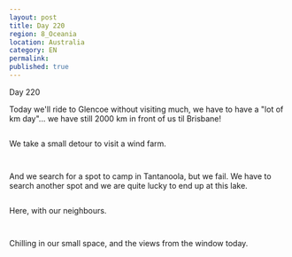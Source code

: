 ```yaml
---
layout: post
title: Day 220
region: 8_Oceania
location: Australia
category: EN
permalink:
published: true
---
```


Day 220

Today we'll ride to Glencoe without visiting much, we have to have a "lot of km day"... we have still 2000 km in front of us til Brisbane!

<p><a
href="https://lh3.googleusercontent.com/NrW_hXs15XukkV5YUzINHX0o6I5ILollxWMnZtvBmBenWxHTpylsHiQ4E8MWlCHZAWag11MgwJf6Occ8mekxOvYJyEiy_F1rvGlAONB9U9xGKbqmOmZCJTfJmBIk7M3xtU18_l3bEw2TdamETvlFpLCQbbt4vGl3GA3QjilbnhMSqGEUtUh2CGUfwex9TOiv7ptbUJQBsqo7dkpZ2sQyLNy69vvPY4d8uJHPlkEWSj00knngpxLdo2HmDyRxLLQRWq1r2ESxfUMhKX2sIMsFyy8y8Y5Z_NKSA9vUaWM2b4d0xZa_oSPkWTA2Ltsk1OTzql7I4xK7MLsdsp8ZX1Jav2T7DspKpIUmVKZFDvpzQ_RPWrz89w0l9nfg_5OtbXyIuMKyF81YEZj9z4bEnLjrX-ZVIsoYWBgsxFjMqdxSFVAiapF1LhRewf8Mjf-UXCxCJ4bPXpmvaYFY6M5ipYrOUTV4da4uyDeSSiggSUoxyWSq2exHSiyOkWJNgXvA_xyEBHs1VSVk-ViSrj4zABp2EKX-fa3OkU_w2MpknEeumYOAYj8Hos37RBnrwkQdS_pZP57kKEfT2NezF2Gmif5KK0Oew3nrYegaVvfSNMORuIlBsbTav7wU4AWpMNExdg2biiMjczf_VYdUJx6iS35Xaph2AmnpLYHUWa6LQuGOqMLfs4RdByOE1DM0j7X-vGwp98img0dijQpgkyQAUYUruY1S=w669-h502-no"><img 
src="https://lh3.googleusercontent.com/NrW_hXs15XukkV5YUzINHX0o6I5ILollxWMnZtvBmBenWxHTpylsHiQ4E8MWlCHZAWag11MgwJf6Occ8mekxOvYJyEiy_F1rvGlAONB9U9xGKbqmOmZCJTfJmBIk7M3xtU18_l3bEw2TdamETvlFpLCQbbt4vGl3GA3QjilbnhMSqGEUtUh2CGUfwex9TOiv7ptbUJQBsqo7dkpZ2sQyLNy69vvPY4d8uJHPlkEWSj00knngpxLdo2HmDyRxLLQRWq1r2ESxfUMhKX2sIMsFyy8y8Y5Z_NKSA9vUaWM2b4d0xZa_oSPkWTA2Ltsk1OTzql7I4xK7MLsdsp8ZX1Jav2T7DspKpIUmVKZFDvpzQ_RPWrz89w0l9nfg_5OtbXyIuMKyF81YEZj9z4bEnLjrX-ZVIsoYWBgsxFjMqdxSFVAiapF1LhRewf8Mjf-UXCxCJ4bPXpmvaYFY6M5ipYrOUTV4da4uyDeSSiggSUoxyWSq2exHSiyOkWJNgXvA_xyEBHs1VSVk-ViSrj4zABp2EKX-fa3OkU_w2MpknEeumYOAYj8Hos37RBnrwkQdS_pZP57kKEfT2NezF2Gmif5KK0Oew3nrYegaVvfSNMORuIlBsbTav7wU4AWpMNExdg2biiMjczf_VYdUJx6iS35Xaph2AmnpLYHUWa6LQuGOqMLfs4RdByOE1DM0j7X-vGwp98img0dijQpgkyQAUYUruY1S=w669-h502-no" class="oversize" alt=""></a></p>

We take a small detour to visit a wind farm.

<p><a
href="https://lh3.googleusercontent.com/uHEHtNPQAIFVH9RJPmUBBzZugzFk6lOL62-m8bLJ_vJlMjTaG2dBx1A_DeMkUBPva4xubxzglBbtdpbGw81t-6ZpfdOurGiX3E5oehRt-TRI73Uje9FpdMG16_SwvjpzcwhEEswSC1KRPnu_I_NeZlIA55qA2eRAyluGyCnhzccWv9kv6AO2vajGMQieGtkodbN4IzL73URlPGd_reQQLXZ-jGySUZn3qHjgQx5ukWRMjul-658K2XzfieG7T1RD0khLUDg-SDpX5rFwg_ynIsjrOqJPwQBcRo4io8FUVT8W3TShXzFyjILbJBj19nGLBQVsKYPsC4BikoqXCsvRhsFD6ggtja26ukF4cJMAMhvo7ygu20R06lcHWyZursVUgpA3SzNRP1i75YTiy1myZBhF0bhFOi1Sj7tOi4ua9aYf5GRF7Tejc4MvrojXXhEeAGydT-90e0u-PCmtHIWNR6wInwm8_BJk7gZIMz2PzE7BbvJEVn1AyaZrVOk-ryvNmhFgOJiSqh1VBR5GSdj3qyaupuxyRKb5t1steU8vNNFOKfhBxKqY_Mizj75tB7vfv9AWyg1mvdDhbwCht6sI70gtgq1D79krOJ7qlQQmtuyUnwxz4rUCUjCYsUhif6cQUUfPCuYcDNJqhXl48aiGXmItaluHqLkCh8BaCyCEi6qie95fazNKxPB-Sq5XoTzCn0js7RBPjifHXJsJn8hUG60W=w836-h627-no"><img 
src="https://lh3.googleusercontent.com/uHEHtNPQAIFVH9RJPmUBBzZugzFk6lOL62-m8bLJ_vJlMjTaG2dBx1A_DeMkUBPva4xubxzglBbtdpbGw81t-6ZpfdOurGiX3E5oehRt-TRI73Uje9FpdMG16_SwvjpzcwhEEswSC1KRPnu_I_NeZlIA55qA2eRAyluGyCnhzccWv9kv6AO2vajGMQieGtkodbN4IzL73URlPGd_reQQLXZ-jGySUZn3qHjgQx5ukWRMjul-658K2XzfieG7T1RD0khLUDg-SDpX5rFwg_ynIsjrOqJPwQBcRo4io8FUVT8W3TShXzFyjILbJBj19nGLBQVsKYPsC4BikoqXCsvRhsFD6ggtja26ukF4cJMAMhvo7ygu20R06lcHWyZursVUgpA3SzNRP1i75YTiy1myZBhF0bhFOi1Sj7tOi4ua9aYf5GRF7Tejc4MvrojXXhEeAGydT-90e0u-PCmtHIWNR6wInwm8_BJk7gZIMz2PzE7BbvJEVn1AyaZrVOk-ryvNmhFgOJiSqh1VBR5GSdj3qyaupuxyRKb5t1steU8vNNFOKfhBxKqY_Mizj75tB7vfv9AWyg1mvdDhbwCht6sI70gtgq1D79krOJ7qlQQmtuyUnwxz4rUCUjCYsUhif6cQUUfPCuYcDNJqhXl48aiGXmItaluHqLkCh8BaCyCEi6qie95fazNKxPB-Sq5XoTzCn0js7RBPjifHXJsJn8hUG60W=w836-h627-no" class="oversize" alt=""></a></p>

<p><a
href="https://lh3.googleusercontent.com/jx2vGOu7NR9-Ci9V3nPUbEUPu4R-n7gEnNdev_MhD12ghd0SRUzv-H8Zun8Pf7X-_im18tRbJuvv8tb1_dka9sFLnDjn4erN7DlIfJXdZKE1xZ3UFkAky78wjOZkGRDEZAMVGm0pMQZR-bKBHqHgYHFEjnCpCaGFCeYtRDMNgxcFhb98CTd9k_7b1Ka1V9COeixTmmdfxnrziNGqiYwJm3ACL0ESeUsyhKbxKljbdxaa0sZ1g2D-9P6qpGFLuyTlpoMxu7ay11X3mQGjxqhW42V2flodpSexfu212MzClvlwOoO-281BQdj6k5pkoPEiCH5U0xCdl2hIKY6jRSJizriJHpU4Wrl1P1boazU_vxExKcdVuGASyZR89cQzzHWl1nmF0ee_fkRBzLkHajEZff4RYPy1GbttWuZH9AIMYOiqBWHjPj8dAuEY-7ZgvAMpIW9VhkGWH1hY_s0j6DaRtgp6Axt8EGIGJ4YKiwwqEiJhqju_WgyTMlFPQdwRwi_dQCQuUXGO6DZvUY84MZTDOvONhmienZtFaguSYkTqge8xVisHsEboZGHRA4WTkHUaAEx1kH4qNdoPPjufUW6i9Y_7fKNxB0wJHTXMEtNipKT645fl9FdbfJ89YEJjyF9ijK8IzovGL6-GTmpugzrFmrJiDf6vA-KPY0ABkeTzkUuo-loeE6TgUGk1ZG7KMiu-W8oHz1Dg_A59nRrJxx_7ukPQ=w836-h627-no"><img 
src="https://lh3.googleusercontent.com/jx2vGOu7NR9-Ci9V3nPUbEUPu4R-n7gEnNdev_MhD12ghd0SRUzv-H8Zun8Pf7X-_im18tRbJuvv8tb1_dka9sFLnDjn4erN7DlIfJXdZKE1xZ3UFkAky78wjOZkGRDEZAMVGm0pMQZR-bKBHqHgYHFEjnCpCaGFCeYtRDMNgxcFhb98CTd9k_7b1Ka1V9COeixTmmdfxnrziNGqiYwJm3ACL0ESeUsyhKbxKljbdxaa0sZ1g2D-9P6qpGFLuyTlpoMxu7ay11X3mQGjxqhW42V2flodpSexfu212MzClvlwOoO-281BQdj6k5pkoPEiCH5U0xCdl2hIKY6jRSJizriJHpU4Wrl1P1boazU_vxExKcdVuGASyZR89cQzzHWl1nmF0ee_fkRBzLkHajEZff4RYPy1GbttWuZH9AIMYOiqBWHjPj8dAuEY-7ZgvAMpIW9VhkGWH1hY_s0j6DaRtgp6Axt8EGIGJ4YKiwwqEiJhqju_WgyTMlFPQdwRwi_dQCQuUXGO6DZvUY84MZTDOvONhmienZtFaguSYkTqge8xVisHsEboZGHRA4WTkHUaAEx1kH4qNdoPPjufUW6i9Y_7fKNxB0wJHTXMEtNipKT645fl9FdbfJ89YEJjyF9ijK8IzovGL6-GTmpugzrFmrJiDf6vA-KPY0ABkeTzkUuo-loeE6TgUGk1ZG7KMiu-W8oHz1Dg_A59nRrJxx_7ukPQ=w836-h627-no" class="oversize" alt=""></a></p>

And we search for a spot to camp in Tantanoola, but we fail. We have to search another spot and we are quite lucky to end up at this lake.

<p><a
href="https://lh3.googleusercontent.com/y2iEkU9EbJGXvgaa8cdKy4jG2ihcFz2NJ0wuvLi16EmNRUc7cuU1jQIGXt2nDsPHNqgK767GBKjQmrvQHaLaAtr0C5-mRQdKiM7JxIROFs6Po-57VTVDYtKpNR2m7sy_WpiwpR4VS2pqmpZPGdQobcuZd3HdqTMdxrP-9jCjNqwkpr5_LJUiu6dz1jVRDsvIu3kOE7OqQFmtUSptxzHsHiXz_zJUE0aRx_LTqFeyqlWPERevLScAxrokQUaGG1mFtbBORhEyeIpXusp1qR0oF_9fvS0yrhyehNMEpucWeFhD0mNv564QLWghGI7nX2kfykn6J5ZSDHQnrh9wS3XZgv6Qu2-8EFRExrF25kyg6nGfPhX_f1EIaih6PQo14HZCPkxWf1I5vTQO2nG1k7WJ9Pm2tM1U7RAgEHzTGYaTPHIMi3agjcl08y6XHznPWbZKUOI3kIBO8ftPnTNeMcx5JgTCHgJElIWJlveGyqyPRcd8lNRbE4gpkOYnjnnti1FfkOweB5hoiQT_TZ3vmHF1Vt89JLGLkNGPKn5-1sQym9l2AKR_AVaI4-fAT5R0LQm4BOmTBt0LvFfGwSt1lpymVg19KCCdQNjA2psz02k8mXNpdSxcalyAY6_2wpQdbx_42ElrZPy70xndma-HG1YaeezbOtywa_n4NA7tO8G3usiNuCvXYWr2pA-CIepGpCmVCmnN6Cj6XFKzPmciZX5beUmv=w836-h627-no"><img 
src="https://lh3.googleusercontent.com/y2iEkU9EbJGXvgaa8cdKy4jG2ihcFz2NJ0wuvLi16EmNRUc7cuU1jQIGXt2nDsPHNqgK767GBKjQmrvQHaLaAtr0C5-mRQdKiM7JxIROFs6Po-57VTVDYtKpNR2m7sy_WpiwpR4VS2pqmpZPGdQobcuZd3HdqTMdxrP-9jCjNqwkpr5_LJUiu6dz1jVRDsvIu3kOE7OqQFmtUSptxzHsHiXz_zJUE0aRx_LTqFeyqlWPERevLScAxrokQUaGG1mFtbBORhEyeIpXusp1qR0oF_9fvS0yrhyehNMEpucWeFhD0mNv564QLWghGI7nX2kfykn6J5ZSDHQnrh9wS3XZgv6Qu2-8EFRExrF25kyg6nGfPhX_f1EIaih6PQo14HZCPkxWf1I5vTQO2nG1k7WJ9Pm2tM1U7RAgEHzTGYaTPHIMi3agjcl08y6XHznPWbZKUOI3kIBO8ftPnTNeMcx5JgTCHgJElIWJlveGyqyPRcd8lNRbE4gpkOYnjnnti1FfkOweB5hoiQT_TZ3vmHF1Vt89JLGLkNGPKn5-1sQym9l2AKR_AVaI4-fAT5R0LQm4BOmTBt0LvFfGwSt1lpymVg19KCCdQNjA2psz02k8mXNpdSxcalyAY6_2wpQdbx_42ElrZPy70xndma-HG1YaeezbOtywa_n4NA7tO8G3usiNuCvXYWr2pA-CIepGpCmVCmnN6Cj6XFKzPmciZX5beUmv=w836-h627-no" class="oversize" alt=""></a></p>

Here, with our neighbours.

<p><a
href="https://lh3.googleusercontent.com/RFLY_V1QnZub_ZEfzcizZHcxuP3LuDz3CpQwx_n4FCKelJmbjc_FunY4TmpHFlT5UC7i-dANCpXULCQxiaZMOhy-63d2UDFpVGKsd5r7gFzRPsSQW9C5REIhz3S2c230lszzXqrTEXAsA0nl1MRM6ZOrtk2rIy-PnfZ7VWGm4fcLLMus1Q491Lm5w6sO3bMzFR-4AXUWPQHrmw3mg7hP8j50JQm9nagMGbdmlAUKCHk9ui3un4AE4pntqN0r4eO974vgAOkd9c3W30ocC1VR162d7PoCQs5U8zQTSIq8RLGacpu0I_2ClFxX_v8WMqKvgiDLOmrv6SdWVCYylDLdpuIOT45RylGXSJQ9_x1EB7Y_8_3vtxs-u_sjNm8KI2o04xNwT_B7doRVae0DM3LH5KGaHChe7sqG9KyaPIW9qLHlflr-cBAhADMllRDVe1hE7ce1f72oKT49BkiovqaoKlIbQePVn0G2MG3gRLMv31BQXiA4BRCRhBkr2Z6uzqMctjoQ-X3pfr1zaTMNXG0WZryb9W2Z8nUa4NnD9yfWRRulij9haGfMQgiWbMFQGIdguRot49WLrLTW81IKz8OUv2A60MtcyazkMmSshLI-nEMoZtfoMIfwqbHVqrKemzV0vpkfVycK936WhNS08_XVHhJz3-pLCo26cwD3WeLYG1qoe-C_9jJaQATTU3zCS2gwl-p8Ad36twz9VdO_T9GMZz48=w836-h627-no"><img 
src="https://lh3.googleusercontent.com/RFLY_V1QnZub_ZEfzcizZHcxuP3LuDz3CpQwx_n4FCKelJmbjc_FunY4TmpHFlT5UC7i-dANCpXULCQxiaZMOhy-63d2UDFpVGKsd5r7gFzRPsSQW9C5REIhz3S2c230lszzXqrTEXAsA0nl1MRM6ZOrtk2rIy-PnfZ7VWGm4fcLLMus1Q491Lm5w6sO3bMzFR-4AXUWPQHrmw3mg7hP8j50JQm9nagMGbdmlAUKCHk9ui3un4AE4pntqN0r4eO974vgAOkd9c3W30ocC1VR162d7PoCQs5U8zQTSIq8RLGacpu0I_2ClFxX_v8WMqKvgiDLOmrv6SdWVCYylDLdpuIOT45RylGXSJQ9_x1EB7Y_8_3vtxs-u_sjNm8KI2o04xNwT_B7doRVae0DM3LH5KGaHChe7sqG9KyaPIW9qLHlflr-cBAhADMllRDVe1hE7ce1f72oKT49BkiovqaoKlIbQePVn0G2MG3gRLMv31BQXiA4BRCRhBkr2Z6uzqMctjoQ-X3pfr1zaTMNXG0WZryb9W2Z8nUa4NnD9yfWRRulij9haGfMQgiWbMFQGIdguRot49WLrLTW81IKz8OUv2A60MtcyazkMmSshLI-nEMoZtfoMIfwqbHVqrKemzV0vpkfVycK936WhNS08_XVHhJz3-pLCo26cwD3WeLYG1qoe-C_9jJaQATTU3zCS2gwl-p8Ad36twz9VdO_T9GMZz48=w836-h627-no" class="oversize" alt=""></a></p>

<p><a
href="https://lh3.googleusercontent.com/PtGwo2qSzYRybTAghbeGjx4_hp_npdlwzdbKr0MqUdpcu-Uhub4qQKJJSfjRwoyyq1tkvyl5XfCQ1n1wCKTdY-WIEezb_qIV0QaHcYsRu3ZserNho7gMI8IlPsruIjJWCB7VolJ-hDuChSYXvrkSsZfyySmwiqfKU45sslVm78rKZAoqwqbo5AahGLCwT4UxqWYeKSQP_fhHOQXUtal0mScAqwmjznGF7GOg3fwEScCK2Nl71ksI0YtwY0U4-J-ljEgJ9YonYdnx7Au9VVHsH_aq8gWyLVOjxCj2wSBJKF97gBW0MsvyoFO8HJHDXxUTasT5hur-C5r53mE7sZ4eXPqvdyHn99rEFuZipdEu_eERnLPV9YemUlUxGPdKilgv-onBiR-hHMbQHXEJi0K_r8vG1KFmgk3ohE_DvClvYY_ZRhopKFQ2MSMQIbjtZL2_aTgYis-2wyvIxyFzCJcLNHt5fddt29fHtKhZ24QgKnw7SklMQY9VZvfwndqGixHODj4-e7ooA00NEA3WVUqMh5IORCzrg9Qzlx84YMc2-73kA9JF42oVPcB3Ug_5B9--PA0l4h-_zrHZpiLlARiUTmwPCcC5C6Zg0PwluXcZ7oYsRFWzMHkcOnSJtb_Hr1FdIHF4vAcw6jqVzoNmBSsrRE876yjKcz3MWR37Kg_FaXihYIHGmeC3no9Fw68na_tRDyQKCaO91Kj75iOf27OrPg-o=w836-h627-no"><img 
src="https://lh3.googleusercontent.com/PtGwo2qSzYRybTAghbeGjx4_hp_npdlwzdbKr0MqUdpcu-Uhub4qQKJJSfjRwoyyq1tkvyl5XfCQ1n1wCKTdY-WIEezb_qIV0QaHcYsRu3ZserNho7gMI8IlPsruIjJWCB7VolJ-hDuChSYXvrkSsZfyySmwiqfKU45sslVm78rKZAoqwqbo5AahGLCwT4UxqWYeKSQP_fhHOQXUtal0mScAqwmjznGF7GOg3fwEScCK2Nl71ksI0YtwY0U4-J-ljEgJ9YonYdnx7Au9VVHsH_aq8gWyLVOjxCj2wSBJKF97gBW0MsvyoFO8HJHDXxUTasT5hur-C5r53mE7sZ4eXPqvdyHn99rEFuZipdEu_eERnLPV9YemUlUxGPdKilgv-onBiR-hHMbQHXEJi0K_r8vG1KFmgk3ohE_DvClvYY_ZRhopKFQ2MSMQIbjtZL2_aTgYis-2wyvIxyFzCJcLNHt5fddt29fHtKhZ24QgKnw7SklMQY9VZvfwndqGixHODj4-e7ooA00NEA3WVUqMh5IORCzrg9Qzlx84YMc2-73kA9JF42oVPcB3Ug_5B9--PA0l4h-_zrHZpiLlARiUTmwPCcC5C6Zg0PwluXcZ7oYsRFWzMHkcOnSJtb_Hr1FdIHF4vAcw6jqVzoNmBSsrRE876yjKcz3MWR37Kg_FaXihYIHGmeC3no9Fw68na_tRDyQKCaO91Kj75iOf27OrPg-o=w836-h627-no" class="oversize" alt=""></a></p>

Chilling in our small space, and the views from the window today.

<p><a
href="https://lh3.googleusercontent.com/D0_Wlarjp82-eOo1-44F9vl8fHkqj8Ze3kZeMXJk-jmXdKSVI-pWxn9VYB0qgxBnovXmKb98LINLmObINROX0mnXRN2FzGpzB6XSo1S23uym9bvnckUSX3BoSJYzc4oapgIMFUqVeBEXmFGL70gDvFkxrlVafYwF-JJQdBv7Xo_JarP66tB4LyFQ3tua5KfsamB2Q7WHO6Rztv_RaEpckW8MKUk56hs8IsBJIjjs0hPyc7gt0IiUebDhSA_AWVF-KysIPAJeIlE-ueL5WGIsWofjIoEKI1UXoHZWcHaux9fjR_SqqQqxLSkwN5dD3rjYFEk6EkeTLD4spQ3kK4RqifmhRYQQn8YFU9-39nbRIkcclfir4bnJnNJxiRhR-rM7AnCDoIpRrRdr-MPsSUIm0NURmYcKdWft4t7pTE3s-7WX2yLOrDy3hjRWuoWh3q8_OhlINWZbs-Bagp0U7kol9kbpzuzuPZEJJKtwMlMHEW1XuQwO0H6FEviG2lWYcFdlmRM5KyFWgNpF3uikERs0jiH44F_Z-r_RrbgubinxAiP6nPYB9gDAC6sv8YqZPWy9jVDpiOkG1I496PZrWrj86os9gd6XlKx4c4MbbR7V9GtKbkggz-5fJV-lXixzWYKSMwAvSgBRwYGNBGIhx4vtZS2Co9EzldchPfW6yHzv59Wez-NwfElNMRuAlLQK0sRGevBcRTMbf5_uZs0vFjU8nh5w=w836-h627-no"><img 
src="https://lh3.googleusercontent.com/D0_Wlarjp82-eOo1-44F9vl8fHkqj8Ze3kZeMXJk-jmXdKSVI-pWxn9VYB0qgxBnovXmKb98LINLmObINROX0mnXRN2FzGpzB6XSo1S23uym9bvnckUSX3BoSJYzc4oapgIMFUqVeBEXmFGL70gDvFkxrlVafYwF-JJQdBv7Xo_JarP66tB4LyFQ3tua5KfsamB2Q7WHO6Rztv_RaEpckW8MKUk56hs8IsBJIjjs0hPyc7gt0IiUebDhSA_AWVF-KysIPAJeIlE-ueL5WGIsWofjIoEKI1UXoHZWcHaux9fjR_SqqQqxLSkwN5dD3rjYFEk6EkeTLD4spQ3kK4RqifmhRYQQn8YFU9-39nbRIkcclfir4bnJnNJxiRhR-rM7AnCDoIpRrRdr-MPsSUIm0NURmYcKdWft4t7pTE3s-7WX2yLOrDy3hjRWuoWh3q8_OhlINWZbs-Bagp0U7kol9kbpzuzuPZEJJKtwMlMHEW1XuQwO0H6FEviG2lWYcFdlmRM5KyFWgNpF3uikERs0jiH44F_Z-r_RrbgubinxAiP6nPYB9gDAC6sv8YqZPWy9jVDpiOkG1I496PZrWrj86os9gd6XlKx4c4MbbR7V9GtKbkggz-5fJV-lXixzWYKSMwAvSgBRwYGNBGIhx4vtZS2Co9EzldchPfW6yHzv59Wez-NwfElNMRuAlLQK0sRGevBcRTMbf5_uZs0vFjU8nh5w=w836-h627-no" class="oversize" alt=""></a></p>

<p><a
href="https://lh3.googleusercontent.com/NLYvJKbNhtOhTZtneD0y9P4i9etcQQSLkbs5wjAEpMumdIwbVB5d9aVUN9_5BvGkRp1oqaMmAtkeJCINssqgoGflyhXE39cMdDNnYZnvJyenq_oNhO42AzgmCXkHSs16RPi38MBLwAdifwgyZfMS9p5PvZmoFAV0FFGi8PZnrnmLa13kWu9W7suoLMe2OrVm6lyfiVfrVjU9fYTiHAer7UL5y3fUxE9msGY3i4no8dcGkTLqt5Pm4HBftqTRGMJk3377a19lcl8nH9diV5_xZUhfup0kODoQsHxaGhMoAaF4bWCdb_eEP8TBbvOhSfWw3CO-jJk9r_1VtVKiij2GSje1AoATY6P75ndkJLjGoYkif88JjI3dCou1pH9PdYbKvZWhtPJs4msPw8V4Ks2mJIpNLhdeSg4HNlQjvQ-WLCBti8G7AlakDaorxdwF45S0eI1IquzEYXTpc3H08h3V18vD9s5EnXW5_CAPUjQ8pzY9rTkMmoiF5lQKteHiUDIjnIEeIzLASqolnt7hNMeQJbrGcp0o5DUPq7il8ahhaO5MU5gU9fk3GeuLrqQZ7rRVbAjQrDjmo5IAFfBkcq1Bg5VDr6Yc9VTbPhJRjbBUtgbPI2MXLVNvWJV443OJLj1nkRLZ2OXMK4V6H1bnycr2OKsKQ_-P--2lzm1yXk4lwp6p6mGImBObYD526w20baqW8Z5QAmJyAVn2c7L5kNWH5RAX=w836-h627-no"><img 
src="https://lh3.googleusercontent.com/NLYvJKbNhtOhTZtneD0y9P4i9etcQQSLkbs5wjAEpMumdIwbVB5d9aVUN9_5BvGkRp1oqaMmAtkeJCINssqgoGflyhXE39cMdDNnYZnvJyenq_oNhO42AzgmCXkHSs16RPi38MBLwAdifwgyZfMS9p5PvZmoFAV0FFGi8PZnrnmLa13kWu9W7suoLMe2OrVm6lyfiVfrVjU9fYTiHAer7UL5y3fUxE9msGY3i4no8dcGkTLqt5Pm4HBftqTRGMJk3377a19lcl8nH9diV5_xZUhfup0kODoQsHxaGhMoAaF4bWCdb_eEP8TBbvOhSfWw3CO-jJk9r_1VtVKiij2GSje1AoATY6P75ndkJLjGoYkif88JjI3dCou1pH9PdYbKvZWhtPJs4msPw8V4Ks2mJIpNLhdeSg4HNlQjvQ-WLCBti8G7AlakDaorxdwF45S0eI1IquzEYXTpc3H08h3V18vD9s5EnXW5_CAPUjQ8pzY9rTkMmoiF5lQKteHiUDIjnIEeIzLASqolnt7hNMeQJbrGcp0o5DUPq7il8ahhaO5MU5gU9fk3GeuLrqQZ7rRVbAjQrDjmo5IAFfBkcq1Bg5VDr6Yc9VTbPhJRjbBUtgbPI2MXLVNvWJV443OJLj1nkRLZ2OXMK4V6H1bnycr2OKsKQ_-P--2lzm1yXk4lwp6p6mGImBObYD526w20baqW8Z5QAmJyAVn2c7L5kNWH5RAX=w836-h627-no" class="oversize" alt=""></a></p>

<p><a
href="https://lh3.googleusercontent.com/uFFZacXpYQMbiNP9wVcJNpzxMSKx5jg6F1ZtJgvDDqvvApQ0djrhl5O7YILXYN26D_-x1k9laXb6iTEpH8ChAYUbj6yIfdWRvsPBubI4VQGnlLtcs_wioQ8TCKZURfkoYqjj3Y08JB-yxUfjZXQ_OdZGKaNeJBDUfOFFOwhKDW-G8hrQWHJBT-QxxvjTikYZc6ftKScC26jDrpKQ4byqBeaMvLRCAcNh3T07a-OFzHshgPF7n77QaDD2g14fJjaLEwP3n0lwA9aASi55f4ZZaNE0wJUer9X3Z0jnM-CYLOkSkUoCs-l7US9xcWhaiLoQYtrWqv7Hkcbtb7IjP_1xah7kgBzktHkQDWh8I7sKbrqcWog0FWdPdmwtW8KzvYsflY4k1vu2Qq94GSjqyMoq-1EGVCG4cnmgRwcPU9gbuQJTjH9udN37Vnj_z4bytU4oIIbOYKeqSxiXWSWdj-OZM5NUucExEsmfgngChmExIfeHsGbh6HhqpVj0qUarJCEpSOfZp_gQBncwo6GlZNLgiTldLCMLwY-k8Z7IR3K7uyRLkZiOFT6ZDbhxdyYy_pCQ6DRLj4QnrL7uS-V0fjbG7l4wpLCcDqc5MgqR-ict3Fddfp5bUSl37Hl4gYlQptSiNmjpQY_MXG7FXBeoyjX39hlPN5oPhiSopjs-Qbh1VHC4LCjdbj32DN3IAnFrd9_NX6xMGRr5vBfiaPiyQt9l8NxI=w669-h502-no"><img 
src="https://lh3.googleusercontent.com/uFFZacXpYQMbiNP9wVcJNpzxMSKx5jg6F1ZtJgvDDqvvApQ0djrhl5O7YILXYN26D_-x1k9laXb6iTEpH8ChAYUbj6yIfdWRvsPBubI4VQGnlLtcs_wioQ8TCKZURfkoYqjj3Y08JB-yxUfjZXQ_OdZGKaNeJBDUfOFFOwhKDW-G8hrQWHJBT-QxxvjTikYZc6ftKScC26jDrpKQ4byqBeaMvLRCAcNh3T07a-OFzHshgPF7n77QaDD2g14fJjaLEwP3n0lwA9aASi55f4ZZaNE0wJUer9X3Z0jnM-CYLOkSkUoCs-l7US9xcWhaiLoQYtrWqv7Hkcbtb7IjP_1xah7kgBzktHkQDWh8I7sKbrqcWog0FWdPdmwtW8KzvYsflY4k1vu2Qq94GSjqyMoq-1EGVCG4cnmgRwcPU9gbuQJTjH9udN37Vnj_z4bytU4oIIbOYKeqSxiXWSWdj-OZM5NUucExEsmfgngChmExIfeHsGbh6HhqpVj0qUarJCEpSOfZp_gQBncwo6GlZNLgiTldLCMLwY-k8Z7IR3K7uyRLkZiOFT6ZDbhxdyYy_pCQ6DRLj4QnrL7uS-V0fjbG7l4wpLCcDqc5MgqR-ict3Fddfp5bUSl37Hl4gYlQptSiNmjpQY_MXG7FXBeoyjX39hlPN5oPhiSopjs-Qbh1VHC4LCjdbj32DN3IAnFrd9_NX6xMGRr5vBfiaPiyQt9l8NxI=w669-h502-no" class="oversize" alt=""></a></p>

<p><a
href="https://lh3.googleusercontent.com/9aYtdrE0V11bh29INy6-x-snD8jKxlTpPdzokz-VayREWGHWDjhRak6_zGP8H1CHICcZoae_3Lljp0E8GKGSF0EddSY737YpqxXVKp9pHOKb-LXKvC_nBxXMHPtC8VCnq3jorFNe3b9Xs4HzMWoKzuQoov1ss1rGnFmT5ifZcdH3Knd0UxjtMUK3m3uSlW0Xc7RgBibVFCY081P7idzRmo5zhnlfSt2UX9MjzeSVGDWJDrHY7EUI8r44w1MJDfmpPIoXz2_yX8O_VC7TO_c7y2ZcHLRZT8-FIAaae_TS-k-AUZHmbqNFKIQyNLO0TXleI4zdiRgtKnTPb5GP65z1QfpnEmcAGXmUUDQ86A0lflLXFtckLFMvPh9rHyF4_p-OZQz1Vca1TPJQzbPj5MRQzfzkMQHEd4F9sgInw1V3-Y00DYBp0-Js2VNyn2ick0awmNKxG7k5dVsNOwF97_hFcrl45dohqq__bp_-qYCvVykjaemkcQ2-Yz7t-fWKV8VEU5xE_QLA9xwUR1nLOkhkAaDMUfntzMGvv6IwpqN2n4PjFJvXehhXTKpfllbMwYCCS7X4F2S-Rbn_dBhtBS8EOq9lZOsHdTri94kE_q1eshMfzXHOi99VeP-c4XmBpGcF6Y12ychgURBlUBRl-Dc_JGblilJs5dYtvS2g27edH1L9ws37M9cGQd-O4cCrUjKpllOIxmaCgwW6oP0-ySCkmOu7=w669-h502-no"><img 
src="https://lh3.googleusercontent.com/9aYtdrE0V11bh29INy6-x-snD8jKxlTpPdzokz-VayREWGHWDjhRak6_zGP8H1CHICcZoae_3Lljp0E8GKGSF0EddSY737YpqxXVKp9pHOKb-LXKvC_nBxXMHPtC8VCnq3jorFNe3b9Xs4HzMWoKzuQoov1ss1rGnFmT5ifZcdH3Knd0UxjtMUK3m3uSlW0Xc7RgBibVFCY081P7idzRmo5zhnlfSt2UX9MjzeSVGDWJDrHY7EUI8r44w1MJDfmpPIoXz2_yX8O_VC7TO_c7y2ZcHLRZT8-FIAaae_TS-k-AUZHmbqNFKIQyNLO0TXleI4zdiRgtKnTPb5GP65z1QfpnEmcAGXmUUDQ86A0lflLXFtckLFMvPh9rHyF4_p-OZQz1Vca1TPJQzbPj5MRQzfzkMQHEd4F9sgInw1V3-Y00DYBp0-Js2VNyn2ick0awmNKxG7k5dVsNOwF97_hFcrl45dohqq__bp_-qYCvVykjaemkcQ2-Yz7t-fWKV8VEU5xE_QLA9xwUR1nLOkhkAaDMUfntzMGvv6IwpqN2n4PjFJvXehhXTKpfllbMwYCCS7X4F2S-Rbn_dBhtBS8EOq9lZOsHdTri94kE_q1eshMfzXHOi99VeP-c4XmBpGcF6Y12ychgURBlUBRl-Dc_JGblilJs5dYtvS2g27edH1L9ws37M9cGQd-O4cCrUjKpllOIxmaCgwW6oP0-ySCkmOu7=w669-h502-no" class="oversize" alt=""></a></p>